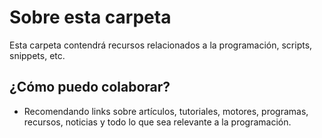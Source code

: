 # Sobre esta carpeta
Esta carpeta contendrá recursos relacionados a la programación, scripts, snippets, etc.

## ¿Cómo puedo colaborar?
- Recomendando links sobre artículos, tutoriales, motores, programas, recursos, noticias y todo lo que sea relevante a la programación.